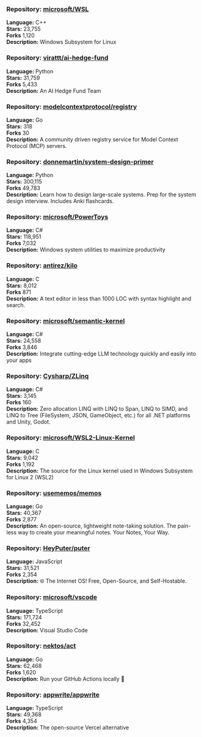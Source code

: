 ### **Repository:** [microsoft/WSL](https://github.com/microsoft/WSL)  

**Language:** C++  
**Stars:** 23,755  
**Forks** 1,120  
**Description:** Windows Subsystem for Linux  

### **Repository:** [virattt/ai-hedge-fund](https://github.com/virattt/ai-hedge-fund)  

**Language:** Python  
**Stars:** 31,759  
**Forks** 5,433  
**Description:** An AI Hedge Fund Team  

### **Repository:** [modelcontextprotocol/registry](https://github.com/modelcontextprotocol/registry)  

**Language:** Go  
**Stars:** 318  
**Forks** 30  
**Description:** A community driven registry service for Model Context Protocol (MCP) servers.  

### **Repository:** [donnemartin/system-design-primer](https://github.com/donnemartin/system-design-primer)  

**Language:** Python  
**Stars:** 300,115  
**Forks** 49,783  
**Description:** Learn how to design large-scale systems. Prep for the system design interview. Includes Anki flashcards.  

### **Repository:** [microsoft/PowerToys](https://github.com/microsoft/PowerToys)  

**Language:** C#  
**Stars:** 118,951  
**Forks** 7,032  
**Description:** Windows system utilities to maximize productivity  

### **Repository:** [antirez/kilo](https://github.com/antirez/kilo)  

**Language:** C  
**Stars:** 8,012  
**Forks** 871  
**Description:** A text editor in less than 1000 LOC with syntax highlight and search.  

### **Repository:** [microsoft/semantic-kernel](https://github.com/microsoft/semantic-kernel)  

**Language:** C#  
**Stars:** 24,558  
**Forks** 3,846  
**Description:** Integrate cutting-edge LLM technology quickly and easily into your apps  

### **Repository:** [Cysharp/ZLinq](https://github.com/Cysharp/ZLinq)  

**Language:** C#  
**Stars:** 3,145  
**Forks** 160  
**Description:** Zero allocation LINQ with LINQ to Span, LINQ to SIMD, and LINQ to Tree (FileSystem, JSON, GameObject, etc.) for all .NET platforms and Unity, Godot.  

### **Repository:** [microsoft/WSL2-Linux-Kernel](https://github.com/microsoft/WSL2-Linux-Kernel)  

**Language:** C  
**Stars:** 9,042  
**Forks** 1,192  
**Description:** The source for the Linux kernel used in Windows Subsystem for Linux 2 (WSL2)  

### **Repository:** [usememos/memos](https://github.com/usememos/memos)  

**Language:** Go  
**Stars:** 40,367  
**Forks** 2,877  
**Description:** An open-source, lightweight note-taking solution. The pain-less way to create your meaningful notes. Your Notes, Your Way.  

### **Repository:** [HeyPuter/puter](https://github.com/HeyPuter/puter)  

**Language:** JavaScript  
**Stars:** 31,521  
**Forks** 2,354  
**Description:** 🌐 The Internet OS! Free, Open-Source, and Self-Hostable.  

### **Repository:** [microsoft/vscode](https://github.com/microsoft/vscode)  

**Language:** TypeScript  
**Stars:** 171,724  
**Forks** 32,452  
**Description:** Visual Studio Code  

### **Repository:** [nektos/act](https://github.com/nektos/act)  

**Language:** Go  
**Stars:** 62,468  
**Forks** 1,620  
**Description:** Run your GitHub Actions locally 🚀  

### **Repository:** [appwrite/appwrite](https://github.com/appwrite/appwrite)  

**Language:** TypeScript  
**Stars:** 49,368  
**Forks** 4,354  
**Description:** The open-source Vercel alternative  

